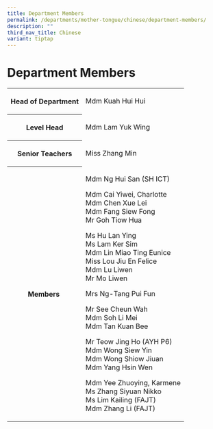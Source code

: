 ```yaml
---
title: Department Members
permalink: /departments/mother-tongue/chinese/department-members/
description: ""
third_nav_title: Chinese
variant: tiptap
---
```

<h1>Department Members</h1>
<table style="minWidth: 50px">
<colgroup>
<col>
<col>
</colgroup>
<tbody>
<tr>
<th rowspan="1" colspan="1">
<p>Head of Department</p>
</th>
<td rowspan="1" colspan="1">
<p>Mdm Kuah Hui Hui</p>
</td>
</tr>
<tr>
<th rowspan="1" colspan="1">
<p>Level Head</p>
</th>
<td rowspan="1" colspan="1">
<p>Mdm Lam Yuk Wing</p>
</td>
</tr>
<tr>
<th rowspan="1" colspan="1">
<p>Senior Teachers</p>
</th>
<td rowspan="1" colspan="1">
<p>Miss Zhang Min</p>
</td>
</tr>
<tr>
<th rowspan="1" colspan="1">
<p>Members&nbsp;</p>
</th>
<td rowspan="1" colspan="1">
<p>Mdm Ng Hui San (SH ICT)</p>
<p>Mdm Cai Yiwei,&nbsp;Charlotte
<br>Mdm Chen Xue Lei
<br>Mdm Fang Siew Fong
<br>Mr Goh Tiow Hua</p>
<p>Ms Hu Lan Ying
<br>Ms Lam Ker Sim
<br>Mdm Lin Miao Ting Eunice
<br>Miss Lou Jiu En Felice
<br>Mdm Lu Liwen
<br>Mr Mo Liwen</p>
<p>Mrs Ng-Tang Pui Fun</p>
<p>Mr See Cheun Wah&nbsp;
<br>Mdm Soh Li Mei
<br>Mdm Tan Kuan Bee</p>
<p>Mr Teow Jing Ho (AYH P6)
<br>Mdm Wong Siew Yin
<br>Mdm Wong Shiow Jiuan
<br>Mdm Yang Hsin Wen</p>
<p>Mdm Yee Zhuoying, Karmene
<br>Ms Zhang Siyuan Nikko
<br>Ms Lim Kailing (FAJT)
<br>Mdm Zhang Li (FAJT)</p>
</td>
</tr>
</tbody>
</table>
<p></p>